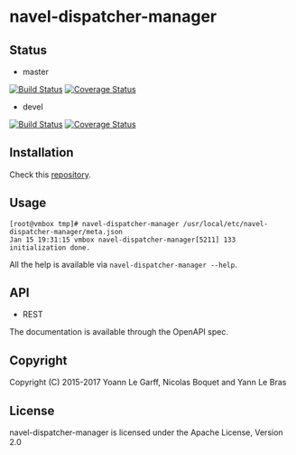 navel-dispatcher-manager
========================

Status
------

- master

[![Build Status](https://travis-ci.org/Navel-IT/navel-dispatcher-manager.svg?branch=master)](https://travis-ci.org/Navel-IT/navel-dispatcher-manager?branch=master)
[![Coverage Status](https://coveralls.io/repos/github/Navel-IT/navel-dispatcher-manager/badge.svg?branch=master)](https://coveralls.io/github/Navel-IT/navel-dispatcher-manager?branch=master)

- devel

[![Build Status](https://travis-ci.org/Navel-IT/navel-dispatcher-manager.svg?branch=devel)](https://travis-ci.org/Navel-IT/navel-dispatcher-manager?branch=devel)
[![Coverage Status](https://coveralls.io/repos/github/Navel-IT/navel-dispatcher-manager/badge.svg?branch=devel)](https://coveralls.io/github/Navel-IT/navel-dispatcher-manager?branch=devel)

Installation
------------

Check this [repository](https://github.com/navel-it/navel-installation-scripts).

Usage
-----

```
[root@vmbox tmp]# navel-dispatcher-manager /usr/local/etc/navel-dispatcher-manager/meta.json
Jan 15 19:31:15 vmbox navel-dispatcher-manager[5211] 133 initialization done.
```

All the help is available via `navel-dispatcher-manager --help`.

API
---

- REST

The documentation is available through the OpenAPI spec.

Copyright
---------

Copyright (C) 2015-2017 Yoann Le Garff, Nicolas Boquet and Yann Le Bras

License
-------

navel-dispatcher-manager is licensed under the Apache License, Version 2.0
